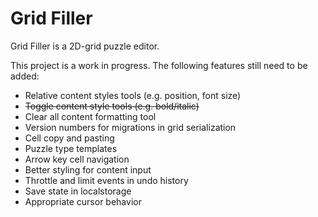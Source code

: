 # Grid Filler

Grid Filler is a 2D-grid puzzle editor.

This project is a work in progress. The following features still need to be added:

- Relative content styles tools (e.g. position, font size)
- ~~Toggle content style tools (e.g. bold/italic)~~
- Clear all content formatting tool
- Version numbers for migrations in grid serialization
- Cell copy and pasting
- Puzzle type templates
- Arrow key cell navigation
- Better styling for content input
- Throttle and limit events in undo history
- Save state in localstorage
- Appropriate cursor behavior
